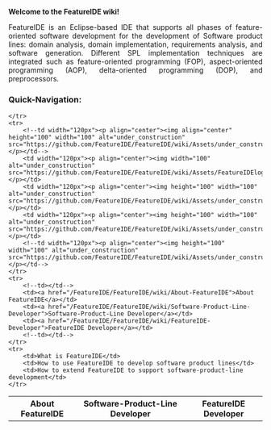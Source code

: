 **Welcome to the FeatureIDE wiki!**

<p align="justify">
FeatureIDE is an Eclipse-based IDE that supports all phases of feature-oriented software development for the development of Software product lines: domain analysis, domain implementation, requirements analysis, and software generation. Different SPL implementation techniques are integrated such as feature-oriented programming (FOP), aspect-oriented programming (AOP), delta-oriented programming (DOP), and preprocessors.
</p>

### Quick-Navigation:

<table>
	<tr>
		<!--th>under construction</th-->
		<th>About FeatureIDE</th>
		<th>Software-Product-Line Developer</th>
		<th>FeatureIDE Developer</th>
		<!--th>under construction</th-->

	</tr>
	<tr>
		<!--td width="120px"><p align="center"><img align="center" height="100" width="100" alt="under_construction" src="https://github.com/FeatureIDE/FeatureIDE/wiki/Assets/under_construction.png"></p></td-->
		<td width="120px"><p align="center"><img width="100" alt="under_construction" src="https://github.com/FeatureIDE/FeatureIDE/wiki/Assets/FeatureIDElogo.png"></p></td>
		<td width="120px"><p align="center"><img height="100" width="100" alt="under_construction" src="https://github.com/FeatureIDE/FeatureIDE/wiki/Assets/under_construction.png"></p></td>
		<td width="120px"><p align="center"><img height="100" width="100" alt="under_construction" src="https://github.com/FeatureIDE/FeatureIDE/wiki/Assets/under_construction.png"></p></td>
		<!--td width="120px"><p align="center"><img height="100" width="100" alt="under_construction" src="https://github.com/FeatureIDE/FeatureIDE/wiki/Assets/under_construction.png"></p></td-->
	</tr>
	<tr>
		<!--td></td-->
		<td><a href="/FeatureIDE/FeatureIDE/wiki/About-FeatureIDE">About FeatureIDE</a></td>
		<td><a href="/FeatureIDE/FeatureIDE/wiki/Software-Product-Line-Developer">Software-Product-Line Developer</a></td>
		<td><a href="/FeatureIDE/FeatureIDE/wiki/FeatureIDE-Developer">FeatureIDE Developer</a></td>
		<!--td></td-->
	</tr>
	<tr>
		<td>What is FeatureIDE</td>
		<td>How to use FeatureIDE to develop software product lines</td>
		<td>How to extend FeatureIDE to support software-product-line development</td>
	</tr>
</table>

<!--
| under construction | About FeatureIDE | Software-Product-Line Developer | FeatureIDE Developer | under construction |
| ------------------ | ---------------- | ------------------------------ | -------------------- | ------------------ |
| <p align="center"><img align="center" height="100" width="100" alt="under_construction" src="https://github.com/FeatureIDE/FeatureIDE/wiki/Assets/under_construction.png"></p> | empty | empty | empty | empty |
|  |  |  |  |  |
|  |  |  |  |  |
-->